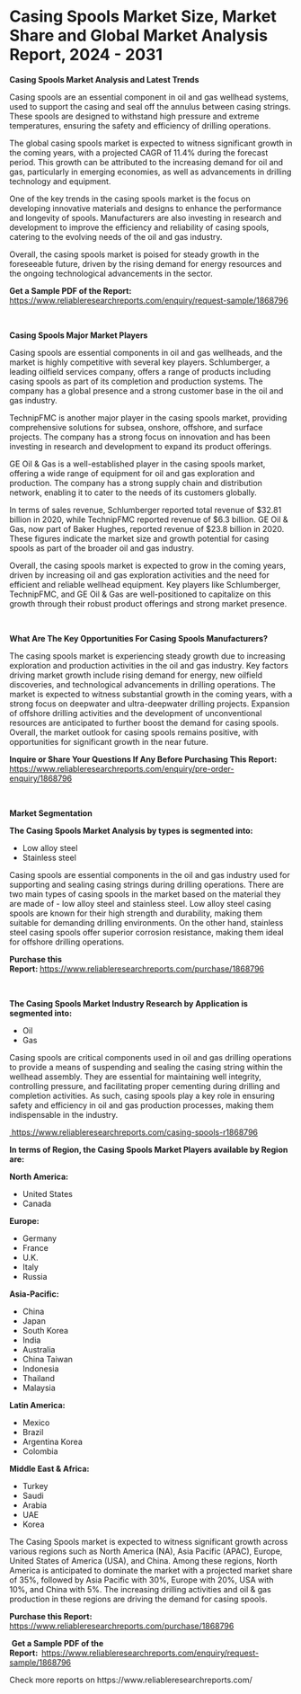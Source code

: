 <p><h1>Casing Spools Market Size, Market Share and Global Market Analysis Report, 2024 - 2031</h1></p><p><strong>Casing Spools Market Analysis and Latest Trends</strong></p>
<p><p>Casing spools are an essential component in oil and gas wellhead systems, used to support the casing and seal off the annulus between casing strings. These spools are designed to withstand high pressure and extreme temperatures, ensuring the safety and efficiency of drilling operations.</p><p>The global casing spools market is expected to witness significant growth in the coming years, with a projected CAGR of 11.4% during the forecast period. This growth can be attributed to the increasing demand for oil and gas, particularly in emerging economies, as well as advancements in drilling technology and equipment.</p><p>One of the key trends in the casing spools market is the focus on developing innovative materials and designs to enhance the performance and longevity of spools. Manufacturers are also investing in research and development to improve the efficiency and reliability of casing spools, catering to the evolving needs of the oil and gas industry.</p><p>Overall, the casing spools market is poised for steady growth in the foreseeable future, driven by the rising demand for energy resources and the ongoing technological advancements in the sector.</p></p>
<p><strong>Get a Sample PDF of the Report:&nbsp;</strong> <a href="https://www.reliableresearchreports.com/enquiry/request-sample/1868796">https://www.reliableresearchreports.com/enquiry/request-sample/1868796</a></p>
<p>&nbsp;</p>
<p><strong>Casing Spools Major Market Players</strong></p>
<p><p>Casing spools are essential components in oil and gas wellheads, and the market is highly competitive with several key players. Schlumberger, a leading oilfield services company, offers a range of products including casing spools as part of its completion and production systems. The company has a global presence and a strong customer base in the oil and gas industry.</p><p>TechnipFMC is another major player in the casing spools market, providing comprehensive solutions for subsea, onshore, offshore, and surface projects. The company has a strong focus on innovation and has been investing in research and development to expand its product offerings.</p><p>GE Oil & Gas is a well-established player in the casing spools market, offering a wide range of equipment for oil and gas exploration and production. The company has a strong supply chain and distribution network, enabling it to cater to the needs of its customers globally.</p><p>In terms of sales revenue, Schlumberger reported total revenue of $32.81 billion in 2020, while TechnipFMC reported revenue of $6.3 billion. GE Oil & Gas, now part of Baker Hughes, reported revenue of $23.8 billion in 2020. These figures indicate the market size and growth potential for casing spools as part of the broader oil and gas industry.</p><p>Overall, the casing spools market is expected to grow in the coming years, driven by increasing oil and gas exploration activities and the need for efficient and reliable wellhead equipment. Key players like Schlumberger, TechnipFMC, and GE Oil & Gas are well-positioned to capitalize on this growth through their robust product offerings and strong market presence.</p></p>
<p>&nbsp;</p>
<p><strong>What Are The Key Opportunities For Casing Spools Manufacturers?</strong></p>
<p><p>The casing spools market is experiencing steady growth due to increasing exploration and production activities in the oil and gas industry. Key factors driving market growth include rising demand for energy, new oilfield discoveries, and technological advancements in drilling operations. The market is expected to witness substantial growth in the coming years, with a strong focus on deepwater and ultra-deepwater drilling projects. Expansion of offshore drilling activities and the development of unconventional resources are anticipated to further boost the demand for casing spools. Overall, the market outlook for casing spools remains positive, with opportunities for significant growth in the near future.</p></p>
<p><strong>Inquire or Share Your Questions If Any Before Purchasing This Report:</strong> <a href="https://www.reliableresearchreports.com/enquiry/pre-order-enquiry/1868796">https://www.reliableresearchreports.com/enquiry/pre-order-enquiry/1868796</a></p>
<p>&nbsp;</p>
<p><strong>Market Segmentation</strong></p>
<p><strong>The Casing Spools Market Analysis by types is segmented into:</strong></p>
<p><ul><li>Low alloy steel</li><li>Stainless steel</li></ul></p>
<p><p>Casing spools are essential components in the oil and gas industry used for supporting and sealing casing strings during drilling operations. There are two main types of casing spools in the market based on the material they are made of - low alloy steel and stainless steel. Low alloy steel casing spools are known for their high strength and durability, making them suitable for demanding drilling environments. On the other hand, stainless steel casing spools offer superior corrosion resistance, making them ideal for offshore drilling operations.</p></p>
<p><strong>Purchase this Report:&nbsp;</strong><a href="https://www.reliableresearchreports.com/purchase/1868796">https://www.reliableresearchreports.com/purchase/1868796</a></p>
<p>&nbsp;</p>
<p><strong>The Casing Spools Market Industry Research by Application is segmented into:</strong></p>
<p><ul><li>Oil</li><li>Gas</li></ul></p>
<p><p>Casing spools are critical components used in oil and gas drilling operations to provide a means of suspending and sealing the casing string within the wellhead assembly. They are essential for maintaining well integrity, controlling pressure, and facilitating proper cementing during drilling and completion activities. As such, casing spools play a key role in ensuring safety and efficiency in oil and gas production processes, making them indispensable in the industry.</p></p>
<p><a href="https://www.reliableresearchreports.com/casing-spools-r1868796">&nbsp;https://www.reliableresearchreports.com/casing-spools-r1868796</a></p>
<p><strong>In terms of Region, the Casing Spools Market Players available by Region are:</strong></p>
<p>
    <p> <strong> North America: </strong>
        <ul>
            <li>United States</li>
            <li>Canada</li>
        </ul>
        </p> 
    <p> <strong> Europe: </strong>
        <ul>
            <li>Germany</li>
            <li>France</li>
            <li>U.K.</li>
            <li>Italy</li>
            <li>Russia</li>
        </ul>
        </p> 
    <p> <strong> Asia-Pacific: </strong>
        <ul>
            <li>China</li>
            <li>Japan</li>
            <li>South Korea</li>
            <li>India</li>
            <li>Australia</li>
            <li>China Taiwan</li>
            <li>Indonesia</li>
            <li>Thailand</li>
            <li>Malaysia</li>
        </ul>
        </p> 
    <p> <strong> Latin America: </strong>
        <ul>
            <li>Mexico</li>
            <li>Brazil</li>
            <li>Argentina Korea</li>
            <li>Colombia</li>
        </ul>
        </p> 
    <p> <strong> Middle East & Africa: </strong>
        <ul>
            <li>Turkey</li>
            <li>Saudi</li>
            <li>Arabia</li>
            <li>UAE</li>
            <li>Korea</li>
        </ul>
    </p>
    </p>
<p><p>The Casing Spools market is expected to witness significant growth across various regions such as North America (NA), Asia Pacific (APAC), Europe, United States of America (USA), and China. Among these regions, North America is anticipated to dominate the market with a projected market share of 35%, followed by Asia Pacific with 30%, Europe with 20%, USA with 10%, and China with 5%. The increasing drilling activities and oil & gas production in these regions are driving the demand for casing spools.</p></p>
<p><strong>Purchase this Report: </strong><a href="https://www.reliableresearchreports.com/purchase/1868796">https://www.reliableresearchreports.com/purchase/1868796</a></p>
<p>&nbsp;<strong>Get a Sample PDF of the Report:&nbsp;&nbsp;</strong><a href="https://www.reliableresearchreports.com/enquiry/request-sample/1868796">https://www.reliableresearchreports.com/enquiry/request-sample/1868796</a></p>
<p><strong></strong></p>
<p>Check more reports on https://www.reliableresearchreports.com/</p>